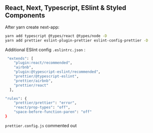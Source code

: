 ## React, Next, Typescript, ESlint & Styled Components

After yarn create next-app:

```bash
yarn add typescript @types/react @types/node -D
yarn add prettier eslint-plugin-prettier eslint-config-prettier -D
```

Additional ESlint config `.eslintrc.json` :

```bash
 "extends": [
    "plugin:react/recommended",
    "airbnb",
    "plugin:@typescript-eslint/recommended",
    "prettier/@typescript-eslint",
    "prettier/airbnb",
    "prettier/react"
  ],

"rules": {
    "prettier/prettier": "error",
    "react/prop-types": "off",
    "space-before-function-paren": "off"
}
```

`prettier.config.js` commented out

